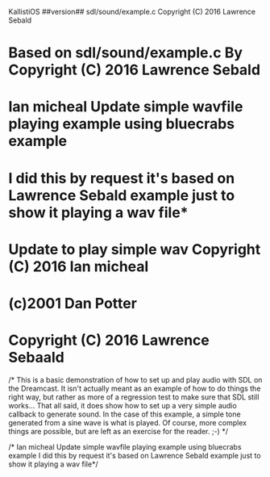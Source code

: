  KallistiOS ##version##
   sdl/sound/example.c
   Copyright (C) 2016 Lawrence Sebald
# Based on sdl/sound/example.c By Copyright (C) 2016 Lawrence Sebald  
#  Ian micheal Update simple wavfile playing example using bluecrabs example 

# I did this by request it's based on Lawrence Sebald example just to show it playing a wav file*

# Update to play simple wav Copyright (C) 2016 Ian micheal
# (c)2001 Dan Potter
# Copyright (C) 2016 Lawrence Sebaald

/* This is a basic demonstration of how to set up and play audio with SDL on the
   Dreamcast. It isn't actually meant as an example of how to do things the
   right way, but rather as more of a regression test to make sure that SDL
   still works...
   That all said, it does show how to set up a very simple audio callback to
   generate sound. In the case of this example, a simple tone generated from a
   sine wave is what is played. Of course, more complex things are possible, but
   are left as an exercise for the reader. ;-)
*/

/*  Ian micheal Update simple wavfile playing example using bluecrabs example 
I did this by request it's based on Lawrence Sebald example just to show it playing a wav file*/
